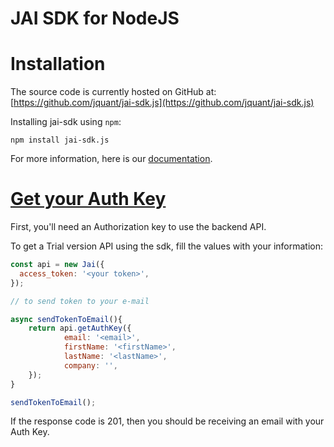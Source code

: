# JAI SDK for NodeJS

# Installation

The source code is currently hosted on GitHub at: [https://github.com/jquant/jai-sdk.js](https://github.com/jquant/jai-sdk.js)

Installing jai-sdk using `npm`:

```npm
npm install jai-sdk.js
```

For more information, here is our [documentation](https://jai-sdk.readthedocs.io/en/latest/).

# [Get your Auth Key](https://jai-sdk.readthedocs.io/en/latest/source/quick_start.html#getting-your-authentication-key)

First, you'll need an Authorization key to use the backend API.

To get a Trial version API using the sdk, fill the values with your information:

```js
const api = new Jai({
  access_token: '<your token>',
});

// to send token to your e-mail

async sendTokenToEmail(){
    return api.getAuthKey({
            email: '<email>',
            firstName: '<firstName>',
            lastName: '<lastName>',
            company: '',
    });
}

sendTokenToEmail();
```

If the response code is 201, then you should be receiving an email with your Auth Key.
